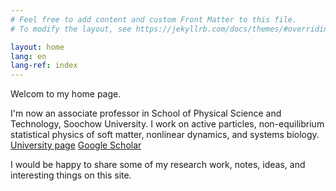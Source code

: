 ```yaml
---
# Feel free to add content and custom Front Matter to this file.
# To modify the layout, see https://jekyllrb.com/docs/themes/#overriding-theme-defaults

layout: home
lang: en
lang-ref: index
---
```


Welcom to my home page.

I'm now an associate professor in School of Physical Science and Technology, Soochow University. I work on active particles, non-equilibrium statistical physics of soft matter, nonlinear dynamics, and systems biology. [University page](http://web.suda.edu.cn/zyf2_en) [Google Scholar](https://scholar.google.com/citations?hl=zh-CN&user=uZGde7gAAAAJ)

I would be happy to share some of my research work, notes, ideas, and interesting things on this site.
  